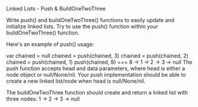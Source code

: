 Linked Lists - Push & BuildOneTwoThree

Write push() and buildOneTwoThree() functions to easily update and initialize linked lists. Try to use the push() function within your buildOneTwoThree() function.

Here's an example of push() usage:

var chained = null
chained = push(chained, 3)
chained = push(chained, 2)
chained = push(chained, 1)
push(chained, 8) === 8 -> 1 -> 2 -> 3 -> null
The push function accepts head and data parameters, where head is either a node object or null/None/nil. Your push implementation should be able to create a new linked list/node when head is null/None/nil.

The buildOneTwoThree function should create and return a linked list with three nodes: 1 -> 2 -> 3 -> null
